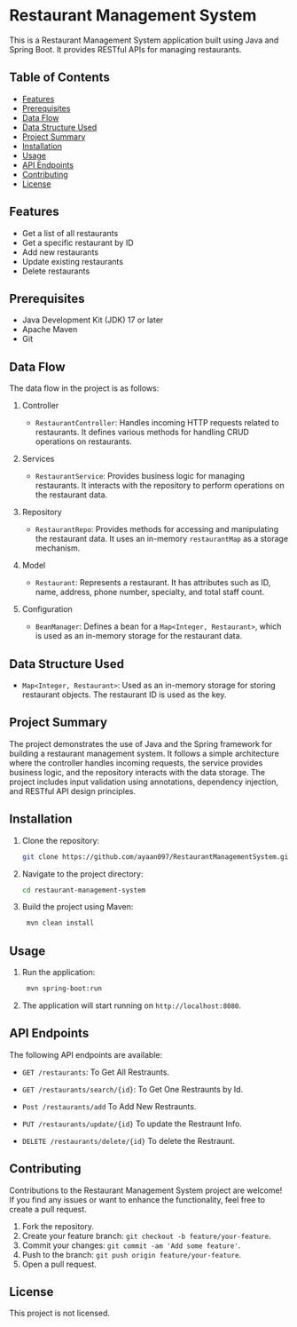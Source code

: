# Restaurant Management System

This is a Restaurant Management System application built using Java and Spring Boot. It provides RESTful APIs for managing restaurants.

## Table of Contents

- [Features](#features)
- [Prerequisites](#prerequisites)
- [Data Flow](#data-flow)
- [Data Structure Used](#data-structure-used)
- [Project Summary](#project-summary)
- [Installation](#installation)
- [Usage](#usage)
- [API Endpoints](#api-endpoints)
- [Contributing](#contributing)
- [License](#license)

## Features

- Get a list of all restaurants
- Get a specific restaurant by ID
- Add new restaurants
- Update existing restaurants
- Delete restaurants

## Prerequisites

- Java Development Kit (JDK) 17 or later
- Apache Maven
- Git

## Data Flow

The data flow in the project is as follows:

  1. Controller

     - `RestaurantController`: Handles incoming HTTP requests related to restaurants. It defines various methods for handling CRUD operations on restaurants.

   2. Services

      - `RestaurantService`: Provides business logic for managing restaurants. It interacts with the repository to perform operations on the restaurant data.

   3. Repository

      - `RestaurantRepo`: Provides methods for accessing and manipulating the restaurant data. It uses an in-memory `restaurantMap` as a storage mechanism.

   4. Model

      - `Restaurant`: Represents a restaurant. It has attributes such as ID, name, address, phone number, specialty, and total staff count.

   5. Configuration

      - `BeanManager`: Defines a bean for a `Map<Integer, Restaurant>`, which is used as an in-memory storage for the restaurant data.

## Data Structure Used

- `Map<Integer, Restaurant>`: Used as an in-memory storage for storing restaurant objects. The restaurant ID is used as the key.

## Project Summary

The project demonstrates the use of Java and the Spring framework for building a restaurant management system. It follows a simple architecture where the controller handles incoming requests, the service provides business logic, and the repository interacts with the data storage. The project includes input validation using annotations, dependency injection, and RESTful API design principles.


## Installation

1. Clone the repository:

   ```bash
   git clone https://github.com/ayaan097/RestaurantManagementSystem.git
   ```

2. Navigate to the project directory:
   ```bash
   cd restaurant-management-system
   ```

3. Build the project using Maven: 
   ```bash
    mvn clean install
    ```

## Usage

  1. Run the application: 
     ```bash
      mvn spring-boot:run
     ```
  2. The application will start running on `http://localhost:8080`.

## API Endpoints

The following API endpoints are available:

- `GET /restaurants`: To Get All Restraunts.

- `GET /restaurants/search/{id}`: To Get One Restraunts by Id.

- `Post /restaurants/add` To Add New Restraunts.

- `PUT /restaurants/update/{id}`
To update the Restraunt Info.

- `DELETE /restaurants/delete/{id}`
To delete the Restraunt.


## Contributing

Contributions to the Restaurant Management System project are welcome! If you find any issues or want to enhance the functionality, feel free to create a pull request.

1. Fork the repository.
2. Create your feature branch: `git checkout -b feature/your-feature`.
3. Commit your changes: `git commit -am 'Add some feature'`.
4. Push to the branch: `git push origin feature/your-feature`.
5. Open a pull request.

## License
This project is not licensed.
